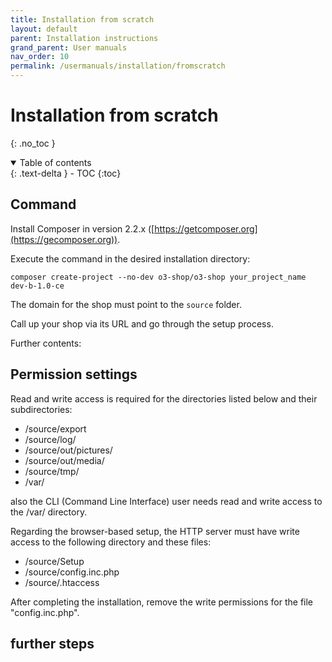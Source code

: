 ```yaml
---
title: Installation from scratch 
layout: default
parent: Installation instructions
grand_parent: User manuals
nav_order: 10
permalink: /usermanuals/installation/fromscratch
---
```


# Installation from scratch
{: .no_toc }

<details open markdown="block">
  <summary>
    Table of contents
  </summary>
  {: .text-delta }
- TOC
{:toc}
</details>

## Command

Install Composer in version 2.2.x ([https://getcomposer.org](https://gecomposer.org)).

Execute the command in the desired installation directory:

```
composer create-project --no-dev o3-shop/o3-shop your_project_name dev-b-1.0-ce
```

The domain for the shop must point to the `source` folder.

Call up your shop via its URL and go through the setup process.

Further contents:

## Permission settings

Read and write access is required for the directories listed below and their subdirectories:

- /source/export
- /source/log/
- /source/out/pictures/
- /source/out/media/
- /source/tmp/
- /var/

also the CLI (Command Line Interface) user needs read and write access to the /var/ directory.

Regarding the browser-based setup, the HTTP server must have write access to the following directory and these files:

- /source/Setup
- /source/config.inc.php
- /source/.htaccess

After completing the installation, remove the write permissions for the file "config.inc.php".

## further steps
